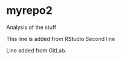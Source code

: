 # myrepo2
Analysis of the stuff

This line is added from RStudio
Second line

Line added from GitLab.
